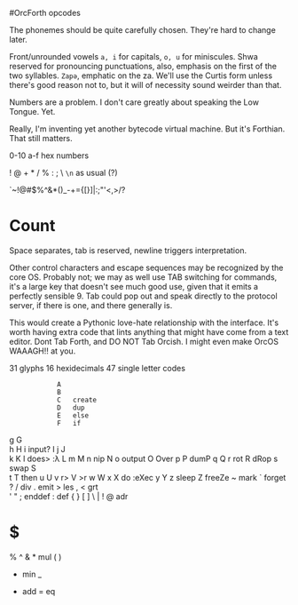 #OrcForth opcodes

The phonemes should be quite carefully chosen. They're hard to change later. 

Front/unrounded vowels `a, i` for capitals, `o, u` for miniscules. Shwa reserved for pronouncing punctuations, also, emphasis on the first of the two syllables. `Zapə`, emphatic on the za. We'll use the Curtis form unless there's good reason not to, but it will of necessity sound weirder than that. 

Numbers are a problem. I don't care greatly about speaking the Low Tongue. Yet.  

Really, I'm inventing yet another bytecode virtual machine. But it's Forthian. That still matters.

0-10 a-f hex numbers

! @ + * / % : ; \ `\n` as usual (?) 

`~!@#$%^&*()_-+={[}]|\:;"'<,>/?

# Count

Space separates, tab is reserved, newline triggers interpretation. 

Other control characters and escape sequences may be recognized by the core OS. Probably not; we may as well use TAB switching for commands, it's a large key that doesn't see much good use, given that it emits a perfectly sensible 9. Tab could pop out and speak directly to the protocol server, if there is one, and there generally is. 

This would create a Pythonic love-hate relationship with the interface. It's worth having extra code that lints anything that might have come from a text editor. Dont Tab Forth, and DO NOT Tab Orcish. I might even make OrcOS WAAAGH!! at you.

31 glyphs
16 hexidecimals
47 single letter codes
            
            	A
            	B
        	    C   create
            	D   dup
           		E   else
           		F   if
g				G  
h 				H
i   input?		I
j				J 	
k				K
l	does> :λ	L
m				M
n 	nip			N
o   output		O  	Over
p  				P 	dumP 
q				Q
r   rot			R   dRop
s   swap		S   
t				T 	then
u				U
v   r>			V   >r
w				W
x				X   do :eXec 
y               Y
z  	sleep	    Z 	freeZe
~   mark        `   forget
?               /	div
.	emit        >	les 
,               <   grt  
'               "
;	enddef      :  	def
{               }
[               ]
\               |
!               @  adr
#               $
%               ^
&               * 	mul 
(               )
- 	min         _
+ 	add         =   eq

